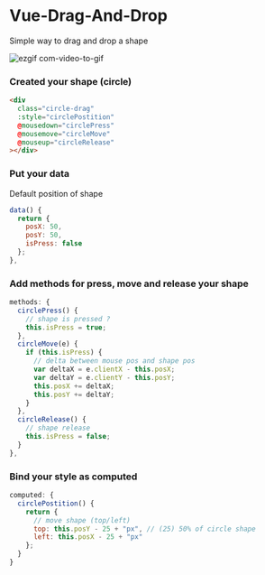 # Vue-Drag-And-Drop
Simple way to drag and drop a shape 

![ezgif com-video-to-gif](https://user-images.githubusercontent.com/23725255/72885438-34050b80-3d08-11ea-84b2-d0f470b2e938.gif)

### Created your shape (circle)

```html
<div
  class="circle-drag"
  :style="circlePostition"
  @mousedown="circlePress"
  @mousemove="circleMove"
  @mouseup="circleRelease"
></div>

```
### Put your data
Default position of shape 


```js
data() {
  return {
    posX: 50,
    posY: 50,
    isPress: false
  };
},
``` 

### Add methods for press, move and release your shape

```js
methods: {
  circlePress() {
    // shape is pressed ?
    this.isPress = true;
  },
  circleMove(e) {
    if (this.isPress) {
      // delta between mouse pos and shape pos
      var deltaX = e.clientX - this.posX;
      var deltaY = e.clientY - this.posY;
      this.posX += deltaX;
      this.posY += deltaY;
    }
  },
  circleRelease() {
    // shape release
    this.isPress = false;
  }
},
```
### Bind your style as computed

```js
computed: {
  circlePostition() {
    return {
      // move shape (top/left)
      top: this.posY - 25 + "px", // (25) 50% of circle shape
      left: this.posX - 25 + "px"
    };
  }
}
``` 
